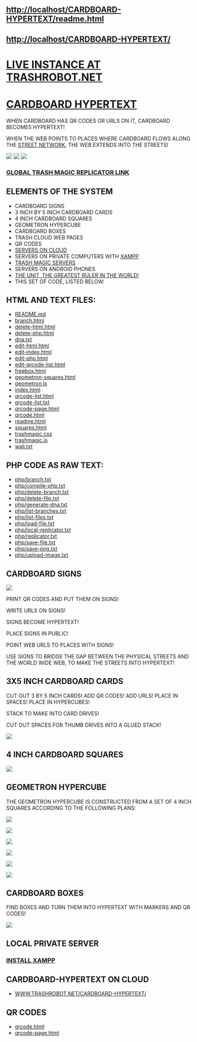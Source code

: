 ## [http://localhost/CARDBOARD-HYPERTEXT/readme.html](http://localhost/CARDBOARD-HYPERTEXT/readme.html)

## [http://localhost/CARDBOARD-HYPERTEXT/](http://localhost/CARDBOARD-HYPERTEXT/)

# [LIVE INSTANCE AT TRASHROBOT.NET](https://www.trashrobot.net/CARDBOARD-HYPERTEXT/)

# [CARDBOARD HYPERTEXT](https://github.com/LafeLabs/CARDBOARD-HYPERTEXT)

WHEN CARDBOARD HAS QR CODES OR URLS ON IT, CARDBOARD BECOMES HYPERTEXT!

WHEN THE WEB POINTS TO PLACES WHERE CARDBOARD FLOWS ALONG THE [STREET NETWORK](https://github.com/LafeLabs/STREET-NETWORK), THE WEB EXTENDS INTO THE STREETS!

![](https://raw.githubusercontent.com/LafeLabs/CARDBOARD-HYPERTEXT/refs/heads/main/qrcode.png)
![](https://raw.githubusercontent.com/LafeLabs/CARDBOARD-HYPERTEXT/refs/heads/main/qrcode-page.png)
![](https://raw.githubusercontent.com/LafeLabs/CARDBOARD-HYPERTEXT/refs/heads/main/qrcode-list.png)

### [GLOBAL TRASH MAGIC REPLICATOR LINK](https://raw.githubusercontent.com/LafeLabs/CARDBOARD-HYPERTEXT/refs/heads/main/php/replicator.txt)


## ELEMENTS OF THE SYSTEM

 - CARDBOARD SIGNS
 - 3 INCH BY 5 INCH CARDBOARD CARDS
 - 4 INCH CARDBOARD SQUARES
 - GEOMETRON HYPERCUBE
 - CARDBOARD BOXES
 - TRASH CLOUD WEB PAGES
 - QR CODES
 - [SERVERS ON CLOUD](https://github.com/LafeLabs/TRASH-CLOUD)
 - SERVERS ON PRIVATE COMPUTERS WITH [XAMPP](https://www.apachefriends.org/)
 - [TRASH MAGIC SERVERS](github.com/LafeLabs/REPLICATE-TRASH-MAGIC-SERVER)
 - SERVERS ON ANDROID PHONES
 - [THE UNIT, THE GREATEST RULER IN THE WORLD!](HTTPS://WWW.THE-UNIT.ORG)
 - THIS SET OF CODE, LISTED BELOW:


## HTML AND TEXT FILES:

  - [README.md](README.md)
  - [branch.html](branch.html)
  - [delete-html.html](delete-html.html)
  - [delete-php.html](delete-php.html)
  - [dna.txt](dna.txt)
  - [edit-html.html](edit-html.html)
  - [edit-index.html](edit-index.html)
  - [edit-php.html](edit-php.html)
  - [edit-qrcode-list.html](edit-qrcode-list.html)
  - [freebox.html](freebox.html)
  - [geometron-squares.html](geometron-squares.html)
  - [geometron.js](geometron.js)
  - [index.html](index.html)
  - [qrcode-list.html](qrcode-list.html)
  - [qrcode-list.txt](qrcode-list.txt)
  - [qrcode-page.html](qrcode-page.html)
  - [qrcode.html](qrcode.html)
  - [readme.html](readme.html)
  - [squares.html](squares.html)
  - [trashmagic.css](trashmagic.css)
  - [trashmagic.js](trashmagic.js)
  - [wall.txt](wall.txt)

## PHP CODE AS RAW TEXT:

  - [php/branch.txt](php/branch.txt)
  - [php/compile-php.txt](php/compile-php.txt)
  - [php/delete-branch.txt](php/delete-branch.txt)
  - [php/delete-file.txt](php/delete-file.txt)
  - [php/generate-dna.txt](php/generate-dna.txt)
  - [php/list-branches.txt](php/list-branches.txt)
  - [php/list-files.txt](php/list-files.txt)
  - [php/load-file.txt](php/load-file.txt)
  - [php/local-replicator.txt](php/local-replicator.txt)
  - [php/replicator.txt](php/replicator.txt)
  - [php/save-file.txt](php/save-file.txt)
  - [php/save-png.txt](php/save-png.txt)
  - [php/upload-image.txt](php/upload-image.txt)



## CARDBOARD SIGNS

![](https://raw.githubusercontent.com/LafeLabs/CARDBOARD-HYPERTEXT/refs/heads/main/CARDBOARD-SIGN.png)

PRINT QR CODES AND PUT THEM ON SIGNS!

WRITE URLS ON SIGNS!

SIGNS BECOME HYPERTEXT!

PLACE SIGNS IN PUBLIC!

POINT WEB URLS TO PLACES WITH SIGNS!

USE SIGNS TO BRIDGE THE GAP BETWEEN THE PHYSICAL STREETS AND THE WORLD WIDE WEB, TO MAKE THE STREETS INTO HYPERTEXT!


## 3X5 INCH CARDBOARD CARDS

CUT OUT 3 BY 5 INCH CARDS! ADD QR CODES! ADD URLS!  PLACE IN SPACES! PLACE IN HYPERCUBES!

STACK TO MAKE INTO CARD DRIVES!  

CUT OUT SPACES FOR THUMB DRIVES INTO A GLUED STACK!

![](https://raw.githubusercontent.com/LafeLabs/CARDBOARD-HYPERTEXT/refs/heads/main/CARDBOARD-CARDS.png)

## 4 INCH CARDBOARD SQUARES

![](https://raw.githubusercontent.com/LafeLabs/CARDBOARD-HYPERTEXT/refs/heads/main/SQUARES.png)

## GEOMETRON HYPERCUBE

THE GEOMETRON HYPERCUBE IS CONSTRUCTED FROM A SET OF 4 INCH SQUARES ACCORDING TO THE FOLLOWING PLANS:

![](https://raw.githubusercontent.com/LafeLabs/CARDBOARD-HYPERTEXT/refs/heads/main/cardboardbottom.jpg)


![](https://raw.githubusercontent.com/LafeLabs/CARDBOARD-HYPERTEXT/refs/heads/main/cardboardside.jpg)


![](https://raw.githubusercontent.com/LafeLabs/CARDBOARD-HYPERTEXT/refs/heads/main/cardboardcorner.jpg)

![](https://raw.githubusercontent.com/LafeLabs/CARDBOARD-HYPERTEXT/refs/heads/main/road3cubes.jpg)

![](https://raw.githubusercontent.com/LafeLabs/CARDBOARD-HYPERTEXT/refs/heads/main/CUBE-CARDS.png)

![](https://raw.githubusercontent.com/LafeLabs/CARDBOARD-HYPERTEXT/refs/heads/main/GEOMETRON-HYPERCUBE.png)        


## CARDBOARD BOXES

FIND BOXES AND TURN THEM INTO HYPERTEXT WITH MARKERS AND QR CODES!

![](https://raw.githubusercontent.com/LafeLabs/CARDBOARD-HYPERTEXT/refs/heads/main/CARDBOARD-BOX.png)

## LOCAL PRIVATE SERVER

### [INSTALL XAMPP](https://www.apachefriends.org/)


## CARDBOARD-HYPERTEXT ON CLOUD

 - [WWW.TRASHROBOT.NET/CARDBOARD-HYPERTEXT/](HTTPS://WWW.TRASHROBOT.NET/CARDBOARD-HYPERTEXT/)

## QR CODES

 - [qrcode.html](qrcode.html)
 - [qrcode-page.html](qrcode-page.html)